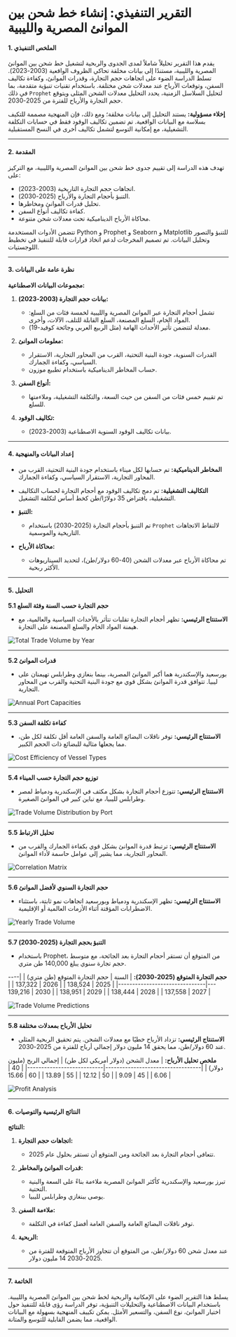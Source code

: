 # **التقرير التنفيذي: إنشاء خط شحن بين الموانئ المصرية والليبية**

#### **1. الملخص التنفيذي**
يقدم هذا التقرير تحليلاً شاملاً لمدى الجدوى والربحية لتشغيل خط شحن بين الموانئ المصرية والليبية، مستندًا إلى بيانات مخلقة تحاكي الظروف الواقعية (2003-2023). تسلط الدراسة الضوء على اتجاهات حجم التجارة، وقدرات الموانئ، وكفاءة تكاليف السفن، وتوقعات الأرباح عند معدلات شحن مختلفة. باستخدام تقنيات تنبؤية متقدمة، بما في ذلك `Prophet` لتحليل السلاسل الزمنية، يحدد التحليل معدلات الشحن المثلى ويتوقع حجم التجارة والأرباح للفترة من 2025-2030.

**إخلاء مسؤولية:** يستند التحليل إلى بيانات مخلقة؛ ومع ذلك، فإن المنهجية مصممة للتكيف بسلاسة مع البيانات الواقعية. تم تضمين تكاليف الوقود فقط في حسابات التكلفة التشغيلية، مع إمكانية التوسع لتشمل تكاليف أخرى في النسخ المستقبلية.

---

#### **2. المقدمة**
تهدف هذه الدراسة إلى تقييم جدوى خط شحن بين الموانئ المصرية والليبية، مع التركيز على:
- اتجاهات حجم التجارة التاريخية (2003-2023).
- التنبؤ بأحجام التجارة والأرباح (2025-2030).
- تحليل قدرات الموانئ ومخاطرها.
- كفاءة تكاليف أنواع السفن.
- محاكاة الأرباح الديناميكية تحت معدلات شحن متنوعة.

تتضمن الأدوات المستخدمة Python و Prophet و Seaborn و Matplotlib للتنبؤ والتصور وتحليل البيانات. تم تصميم المخرجات لدعم اتخاذ قرارات قابلة للتنفيذ في تخطيط اللوجستيات.

---

#### **3. نظرة عامة على البيانات**
**مجموعات البيانات الاصطناعية:**
1. **بيانات حجم التجارة (2003-2023):**
   - تشمل أحجام التجارة عبر الموانئ المصرية والليبية لخمسة فئات من السلع: المواد الخام، السلع المصنعة، السلع القابلة للتلف، الآلات، وأخرى.
   - معدلة لتتضمن تأثير الأحداث الهامة (مثل الربيع العربي وجائحة كوفيد-19).

2. **معلومات الموانئ:**
   - القدرات السنوية، جودة البنية التحتية، القرب من المحاور التجارية، الاستقرار السياسي، وكفاءة الجمارك.
   - حساب المخاطر الديناميكية باستخدام تطبيع موزون.

3. **أنواع السفن:**
   - تم تقييم خمس فئات من السفن من حيث السعة، والتكلفة التشغيلية، وملاءمتها للسلع.

4. **تكاليف الوقود:**
   - بيانات تكاليف الوقود السنوية الاصطناعية (2003-2023).

---

#### **4. إعداد البيانات والمنهجية**
- **المخاطر الديناميكية:** 
  تم حسابها لكل ميناء باستخدام جودة البنية التحتية، القرب من المحاور التجارية، الاستقرار السياسي، وكفاءة الجمارك.
  
- **التكاليف التشغيلية:** 
  تم دمج تكاليف الوقود مع أحجام التجارة لحساب التكاليف التشغيلية، بافتراض 35 دولارًا/طن كخط أساس لتكلفة التشغيل.

- **التنبؤ:**
  - تم التنبؤ بأحجام التجارة (2025-2030) باستخدام `Prophet` لالتقاط الاتجاهات التاريخية والموسمية.

- **محاكاة الأرباح:**
  - تم محاكاة الأرباح عبر معدلات الشحن (40-60 دولار/طن)، لتحديد السيناريوهات الأكثر ربحية.

---

#### **5. التحليل**
**5.1 حجم التجارة حسب السنة وفئة السلع**
- **الاستنتاج الرئيسي:** تظهر أحجام التجارة تقلبات تتأثر بالأحداث السياسية والعالمية، مع هيمنة المواد الخام والسلع المصنعة على التجارة.

![Total Trade Volume by Year](../visuals/total_trade_volume_by_year.png)

---

**5.2 قدرات الموانئ**
- بورسعيد والإسكندرية هما أكبر الموانئ المصرية، بينما بنغازي وطرابلس تهيمنان على ليبيا. تتوافق قدرة الموانئ بشكل قوي مع جودة البنية التحتية والقرب من المحاور التجارية.

![Annual Port Capacities](../visuals/annual_port_capacities.png)

---

**5.3 كفاءة تكلفة السفن**
- **الاستنتاج الرئيسي:** توفر ناقلات البضائع العامة والسفن العامة أقل تكلفة لكل طن، مما يجعلها مثالية للبضائع ذات الحجم الكبير.

![Cost Efficiency of Vessel Types](../visuals/cost_efficiency_of_vessel_types.png)

---

**5.4 توزيع حجم التجارة حسب الميناء**
- **الاستنتاج الرئيسي:** تتوزع أحجام التجارة بشكل مكثف في الإسكندرية ودمياط لمصر وطرابلس لليبيا، مع تباين كبير في الموانئ الصغيرة.

![Trade Volume Distribution by Port](../visuals/trade_volume_distribution_by_port.png)

---

**5.5 تحليل الارتباط**
- **الاستنتاج الرئيسي:** ترتبط قدرة الموانئ بشكل قوي بكفاءة الجمارك والقرب من المحاور التجارية، مما يشير إلى عوامل حاسمة لأداء الموانئ.

![Correlation Matrix](../visuals/correlation_matrix.png)

---

**5.6 حجم التجارة السنوي لأفضل الموانئ**
- **الاستنتاج الرئيسي:** تظهر الإسكندرية ودمياط وبورسعيد اتجاهات نمو ثابتة، باستثناء الاضطرابات المؤقتة أثناء الأزمات العالمية أو الإقليمية.

![Yearly Trade Volume](../visuals/yearly_trade_volume.png)

---

**5.7 التنبؤ بحجم التجارة (2025-2030)**
- باستخدام Prophet، من المتوقع أن تستقر أحجام التجارة بعد الجائحة، مع متوسط حجم تجارة سنوي يبلغ 140,000 طن متري.

**حجم التجارة المتوقع (2025-2030):**
| السنة | حجم التجارة المتوقع (طن متري) |
|-------|-------------------------------|
| 2025  | 138,524                       |
| 2026  | 137,322                       |
| 2027  | 137,558                       |
| 2028  | 138,444                       |
| 2029  | 138,951                       |
| 2030  | 139,216                       |

![Trade Volume Predictions](../visuals/trade_volume_predictions.png)

---

**5.8 تحليل الأرباح بمعدلات مختلفة**
- **الاستنتاج الرئيسي:** تزداد الأرباح خطيًا مع معدلات الشحن. يتم تحقيق الربحية المثلى عند 60 دولار/طن، مما يحقق 14 مليون دولار إجمالي أرباح للفترة من 2025-2030.

**ملخص تحليل الأرباح:**
| معدل الشحن (دولار أمريكي لكل طن) | إجمالي الربح (مليون دولار) |
|----------------------------------|---------------------------|
| 40                               | 6.06                      |
| 45                               | 9.09                      |
| 50                               | 12.12                     |
| 55                               | 13.89                     |
| 60                               | 15.66                     |

![Profit Analysis](../visuals/profit_analysis.png)

---

#### **6. النتائج الرئيسية والتوصيات**
**النتائج:**
1. **اتجاهات حجم التجارة:** 
   - تتعافى أحجام التجارة بعد الجائحة ومن المتوقع أن تستقر بحلول عام 2025.

2. **قدرات الموانئ والمخاطر:**
   - تبرز بورسعيد والإسكندرية كأكثر الموانئ المصرية ملاءمة بناءً على السعة والبنية التحتية.
   - يوصى ببنغازي وطرابلس لليبيا.

3. **ملاءمة السفن:**
   - توفر ناقلات البضائع العامة والسفن العامة أفضل كفاءة في التكلفة.

4. **الربحية:**
   - عند معدل شحن 60 دولار/طن، من المتوقع أن تتجاوز الأرباح المتوقعة للفترة من 2025-2030 14 مليون دولار.

---

#### **7. الخاتمة**
يسلط هذا التقرير الضوء على الإمكانية والربحية لخط شحن بين الموانئ المصرية والليبية. باستخدام البيانات الاصطناعية والتحليلات التنبؤية، توفر الدراسة رؤى قابلة للتنفيذ حول اختيار الموانئ، نوع السفن، والتسعير الأمثل. يمكن تكييف المنهجية بسهولة مع البيانات الواقعية، مما يضمن القابلية للتوسع والمتانة.

---

